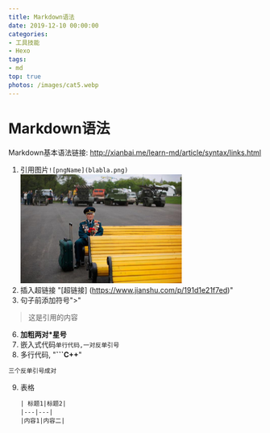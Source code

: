 ```yaml
---
title: Markdown语法
date: 2019-12-10 00:00:00
categories:
- 工具技能
- Hexo
tags:
- md
top: true
photos: /images/cat5.webp
---
```

# Markdown语法

Markdown基本语法链接: http://xianbai.me/learn-md/article/syntax/links.html

1. 引用图片`![pngName](blabla.png)`
   <img src="markDown书写指南/test.JPG" alt="test" style="zoom:50%;" />
2. 插入超链接
   "[超链接] (https://www.jianshu.com/p/191d1e21f7ed)"
3. 句子前添加符号">"

>这是引用的内容 

6. **加粗两对*星号**
7. 嵌入式代码`单行代码,一对反单引号`
8. 多行代码, "**```C++**"

```C++
三个反单引号成对
```

9. 表格

   ```txt
   | 标题1|标题2|
   |---|---|
   |内容1|内容二|
   ```
